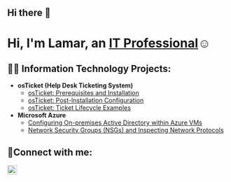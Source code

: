 ## Hi there 👋
<h1>Hi, I'm Lamar, an <a href="https://linkedin.com/in/Lamar Liburd">IT Professional</a>☺</h1>

<h2>👨‍💻 Information Technology Projects:</h2>

- <b>osTicket (Help Desk Ticketing System)</b>
  - [osTicket: Prerequisites and Installation](https://github.com/LamarLiburd/osticket-prereqs)
  - [osTicket: Post-Installation Configuration](https://github.com/LamarLiburd/post-install-config)
  - [osTicket: Ticket Lifecycle Examples](https://github.com/LamarLiburd/ticket-lifecycle)
- <b>Microsoft Azure</b>
  - [Configuring On-premises Active Directory within Azure VMs](https://github.com/LamarLburd/configure-ad)
  - [Network Security Groups (NSGs) and Inspecting Network Protocols](https://github.com/LamarLiburd/azure-network-protocols)

<h2>🤳Connect with me:</h2>


[<img align="left" alt="LamarLiburd | LinkedIn" width="22px" src="https://cdn.jsdelivr.net/npm/simple-icons@v3/icons/linkedin.svg" />][linkedin]

[linkedin]: https://linkedin.com/in/LamarLiburd


